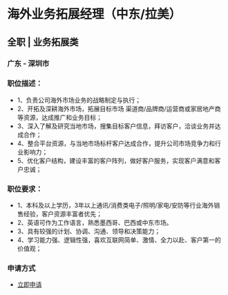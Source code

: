 
# 海外业务拓展经理（中东/拉美）
## 全职  |  业务拓展类
### 广东 - 深圳市

### 职位描述：
- 1、负责公司海外市场业务的战略制定与执行；
- 2、开拓及深耕海外市场，拓展目标市场 渠道商/品牌商/运营商或家居地产商等资源，达成推广和业务目标；
- 3、深入了解及研究当地市场，搜集目标客户信息，拜访客户，洽谈业务并达成合作；
- 4、整合平台资源，与当地市场标杆客户达成合作，提升公司市场竞争力和行业影响力；
- 5、优化客户结构，建设丰富的客户阵列，做好客户服务，实现客户满意和客户忠诚；

### 职位要求：
- 1、本科及以上学历，3年以上通讯/消费类电子/照明/家电/安防等行业海外销售经验，客户资源丰富者优先；
- 2、英语可作为工作语言，熟悉墨西哥、巴西或中东市场。
- 3、具有较强的计划、协调、沟通、领导和决策能力；
- 4、学习能力强、逻辑性强，喜欢互联网简单、激情、全力以赴、客户第一的价值观；
### 申请方式
- <a href="mailto:hr@tuya.com?subject=求职简历-海外业务拓展经理（中东/拉美）-来自GitHub">立即申请</a>